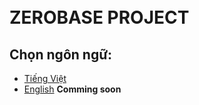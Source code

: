 <br>
<br>

# ZEROBASE PROJECT

## Chọn ngôn ngữ: 

- [Tiếng Việt](vi/)
- [English](en/) **Comming soon**



